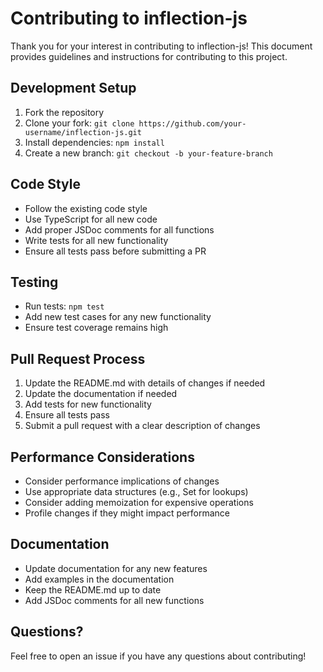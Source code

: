 # Contributing to inflection-js

Thank you for your interest in contributing to inflection-js! This document provides guidelines and instructions for contributing to this project.

## Development Setup

1. Fork the repository
2. Clone your fork: `git clone https://github.com/your-username/inflection-js.git`
3. Install dependencies: `npm install`
4. Create a new branch: `git checkout -b your-feature-branch`

## Code Style

- Follow the existing code style
- Use TypeScript for all new code
- Add proper JSDoc comments for all functions
- Write tests for all new functionality
- Ensure all tests pass before submitting a PR

## Testing

- Run tests: `npm test`
- Add new test cases for any new functionality
- Ensure test coverage remains high

## Pull Request Process

1. Update the README.md with details of changes if needed
2. Update the documentation if needed
3. Add tests for new functionality
4. Ensure all tests pass
5. Submit a pull request with a clear description of changes

## Performance Considerations

- Consider performance implications of changes
- Use appropriate data structures (e.g., Set for lookups)
- Consider adding memoization for expensive operations
- Profile changes if they might impact performance

## Documentation

- Update documentation for any new features
- Add examples in the documentation
- Keep the README.md up to date
- Add JSDoc comments for all new functions

## Questions?

Feel free to open an issue if you have any questions about contributing! 